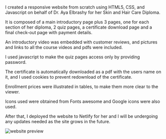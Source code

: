I created a responsive website from scratch using HTML5, CSS, and Javascript on behalf of Dr. Aya Elbrashy for her Skin and Hair Care Diploma.

It is composed of a main introductory page plus 3 pages, one for each section of her diploma, 2 quiz pages, a certificate download page  and a final check-out page with payment details.

An introductory video was embedded with customer reviews, and pictures and links to all the  course videos and pdfs were included.

I used javascript to make the quiz pages access only by providing password.

The certificate is automatically downloaded as a pdf with the users name on it, and I used cookies to prevent redownload of the certificate.

Enrollment prices were illustrated in tables, to make them more  clear to the viewer.

Icons used were obtained from Fonts awesome and  Google icons were also used.

After that, I deployed the website to Netlify for her and I will be undergoing any updates needed as the site grows  in the future.

![website preview](https://github.com/user-attachments/assets/db4f964b-6760-438b-a494-90f473aee691)
